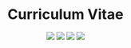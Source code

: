 <h1 align="center">Curriculum Vitae</h1>
<p align="center">
  <a href="https://github.com/dennissergeev/cv/blob/build/sergeev_cv_full.pdf"><img src="https://img.shields.io/badge/PDF-latest-orange.svg"/></a>
  <a href="https://github.com/dennissergeev/cv/actions/workflows/update.yml"><img src="https://github.com/dennissergeev/cv/actions/workflows/update.yml/badge.svg"/></a>
  <a href="LICENSE"><img src="https://img.shields.io/badge/&copy-Denis%20Sergeev-blue.svg"/></a>
  <a href="https://github.com/rodluger/cv"><img src="https://img.shields.io/badge/Inspired%20by-R%20Luger%20CV-black.svg"/></a>
</p>
